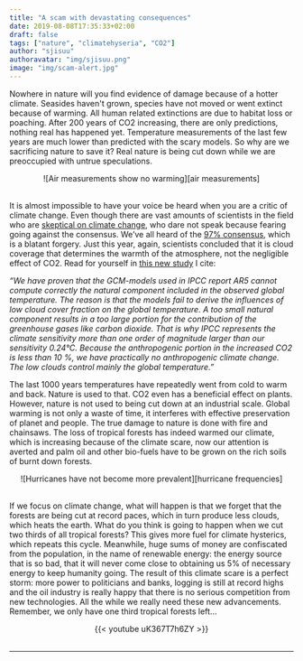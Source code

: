 ```yaml
---
title: "A scam with devastating consequences"
date: 2019-08-08T17:35:33+02:00
draft: false
tags: ["nature", "climatehyseria", "CO2"]
author: "sjisuu"
authoravatar: "img/sjisuu.png"
image: "img/scam-alert.jpg"
---
```


Nowhere in nature will you find evidence of damage because of a hotter climate. Seasides haven't grown, species have not moved or went extinct because of warming. All human related extinctions are due to habitat loss or poaching. After 200 years of CO2 increasing, there are only predictions, nothing real has happened yet. Temperature measurements of the last few years are much lower than predicted with the scary models. So why are we sacrificing nature to save it? Real nature is being cut down while we are preoccupied with untrue speculations.

<div align="center">
![Air measurements show no warming][air measurements]
</div><br>

It is almost impossible to have your voice be heard when you are a critic of climate change. Even though there are vast amounts of scientists in the field who are [skeptical on climate change], who dare not speak because fearing going against the consensus. We’ve all heard of the [97% consensus], which is a blatant forgery. Just this year, again, scientists concluded that it is cloud coverage that determines the warmth of the atmosphere, not the negligible effect of CO2. Read for yourself in [this new study] I cite:

*“We have proven that the GCM-models used in IPCC report AR5 cannot compute correctly the natural component included in the observed global temperature. The reason is that the models fail to derive the influences of low cloud cover fraction on the global temperature. A too small natural component results in a too large portion for the contribution of the greenhouse gases like carbon dioxide. That is why IPCC represents the climate sensitivity more than one order of magnitude larger than our sensitivity 0.24°C. Because the anthropogenic portion in the increased CO2 is less than 10 %, we have practically no anthropogenic climate change. The low clouds control mainly the global temperature.”*

The last 1000 years temperatures have repeatedly went from cold to warm and back. Nature is used to that. CO2 even has a beneficial effect on plants. However, nature is not used to being cut down at an industrial scale. Global warming is not only a waste of time, it interferes with effective preservation of planet and people. The true damage to nature is done with fire and chainsaws. The loss of tropical forests has indeed warmed our climate, which is increasing because of the climate scare, now our attention is averted and palm oil and other bio-fuels have to be grown on the rich soils of burnt down forests.


<div align="center">
![Hurricanes have not become more prevalent][hurricane frequencies]
</div><br>

If we focus on climate change, what will happen is that we forget that the forests are being cut at record paces, which in turn produce less clouds, which heats the earth. What do you think is going to happen when we cut two thirds of all tropical forests? This gives more fuel for climate hysterics, which repeats this cycle. Meanwhile, huge sums of money are confiscated from the population, in the name of renewable energy: the energy source that is so bad, that it will never come close to obtaining us 5% of necessary energy to keep humanity going. The result of this climate scare is a perfect storm: more power to politicians and banks, logging is still at record highs and the oil industry is really happy that there is no serious competition from new technologies. All the while we really need these new advancements. Remember, we only have one third tropical forests left...

<div align="center">{{< youtube uK367T7h6ZY >}}</div><br>

---
[this new study]: https://arxiv.org/pdf/1907.00165.pdf
[skeptical on climate change]: http://www.populartechnology.net/2009/10/peer-reviewed-papers-supporting.html#Preface
[97% consensus]: https://climatechangedispatch.com/wsj-the-myth-of-the-climate-change-97/
[air measurements]: ../img/air_temperature_measurements.jpg "Measurements that show that no warming has taken place"
[fire damage]: ../img/burning_rainforest_small.png?classes=float-left "Fire is the main cause of deforestation"
[hurricane frequencies]: ../img/hurricane_frequencies.png "Hurricanes haven't become more prevalent either"
